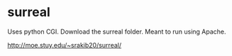 # surreal
Uses python CGI. Download the surreal folder. Meant to run using Apache.

http://moe.stuy.edu/~srakib20/surreal/
